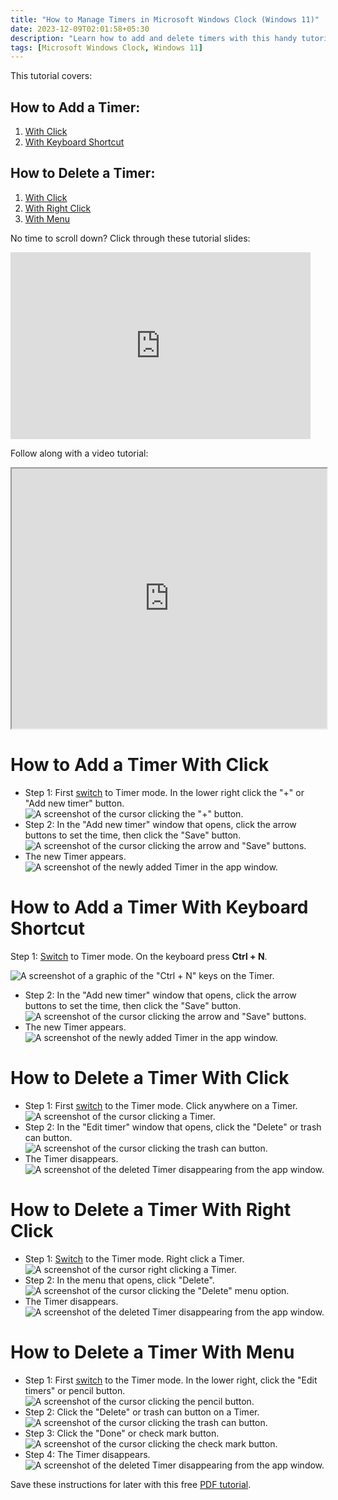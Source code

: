 ```yaml
---
title: "How to Manage Timers in Microsoft Windows Clock (Windows 11)"
date: 2023-12-09T02:01:58+05:30
description: "Learn how to add and delete timers with this handy tutorial."
tags: [Microsoft Windows Clock, Windows 11]
---
```

This tutorial covers:

## How to Add a Timer:
1. [With Click](#1)
2. [With Keyboard Shortcut](#2)

## How to Delete a Timer:
1. [With Click](#3)
2. [With Right Click](#4)
3. [With Menu](#5)

<p>No time to scroll down? Click through these tutorial slides:</p>
<iframe src="https://docs.google.com/presentation/d/15QVYnTtF9oPn1fe9VcTNxdyETFfuxiiCh-k7QRepsJg/embed?start=false&loop=false&delayms=3000" frameborder="0" width="480" height="299" allowfullscreen="true" mozallowfullscreen="true" webkitallowfullscreen="true"></iframe>

<br />

Follow along with a video tutorial:
<iframe class="BLOG_video_class" allowfullscreen="" youtube-src-id="yDSEnORXzVA" width="100%" height="416" src="https://www.youtube.com/embed/yDSEnORXzVA"></iframe>

<br />

<h1 id="1">How to Add a Timer With Click</h1>

* Step 1: First [switch](https://qhtutorials.github.io/posts/how-to-edit-windows-clock-settings/) to Timer mode. In the lower right click the "+" or "Add new timer" button. <div class="stepimage">![A screenshot of the cursor clicking the "+" button.](blogclickplus.png "Click '+' ")</div>
* Step 2: In the "Add new timer" window that opens, click the arrow buttons to set the time, then click the "Save" button. <div class="stepimage">![A screenshot of the cursor clicking the arrow and "Save" buttons.](blogclickplus2.png "Click the arrows and click 'Save' ")</div>
* The new Timer appears. <div class="stepimage">![A screenshot of the newly added Timer in the app window.](blogclickplus3.png "The newly added Timer")</div>

<h1 id="2">How to Add a Timer With Keyboard Shortcut</h1>

Step 1: [Switch](https://qhtutorials.github.io/posts/how-to-edit-windows-clock-settings/) to Timer mode. On the keyboard press **Ctrl + N**. <div class="stepimage">![A screenshot of a graphic of the "Ctrl + N" keys on the Timer.](blogctrln1.png "Click 'Ctrl + N' ")</div>
* Step 2: In the "Add new timer" window that opens, click the arrow buttons to set the time, then click the "Save" button. <div class="stepimage">![A screenshot of the cursor clicking the arrow and "Save" buttons.](blogctrln2.png "Click the arrows and click 'Save' ")</div>
* The new Timer appears. <div class="stepimage">![A screenshot of the newly added Timer in the app window.](blogctrln3.png "The newly added Timer")</div>

<h1 id="3">How to Delete a Timer With Click</h1>

* Step 1: First [switch](https://qhtutorials.github.io/posts/how-to-edit-windows-clock-settings/) to the Timer mode. Click anywhere on a Timer. <div class="stepimage">![A screenshot of the cursor clicking a Timer.](blogclickdelete1.png "Click a Timer")</div>
* Step 2: In the "Edit timer" window that opens, click the "Delete" or trash can button. <div class="stepimage">![A screenshot of the cursor clicking the trash can button.](blogclickdelete2.png "Click the trash can button")</div>
* The Timer disappears. <div class="stepimage">![A screenshot of the deleted Timer disappearing from the app window.](blogclickdelete3.png "The Timer disappears")</div>

<h1 id="4">How to Delete a Timer With Right Click</h1>

* Step 1: [Switch](https://qhtutorials.github.io/posts/how-to-edit-windows-clock-settings/) to the Timer mode. Right click a Timer. <div class="stepimage">![A screenshot of the cursor right clicking a Timer.](blogrightclickdelete1.png "Right click a Timer")</div>
* Step 2: In the menu that opens, click "Delete". <div class="stepimage">![A screenshot of the cursor clicking the "Delete" menu option.](blogrightclickdelete2.png "Click 'Delete' ")</div>
* The Timer disappears. <div class="stepimage">![A screenshot of the deleted Timer disappearing from the app window.](blogrightclickdelete3.png "The Timer disappears")</div>

<h1 id="5">How to Delete a Timer With Menu</h1>

* Step 1: First [switch](https://qhtutorials.github.io/posts/how-to-edit-windows-clock-settings/) to the Timer mode. In the lower right, click the "Edit timers" or pencil button. <div class="stepimage">![A screenshot of the cursor clicking the pencil button.](blogclickpencil.png "Click 'Delete' ")</div>
* Step 2: Click the "Delete" or trash can button on a Timer. <div class="stepimage">![A screenshot of the cursor clicking the trash can button.](blogclickpencildelete1.png "Click the trash can button")</div>
* Step 3: Click the "Done" or check mark button. <div class="stepimage">![A screenshot of the cursor clicking the check mark button.](blogclickpencildelete2.png "Click the check mark button")</div>
* Step 4: The Timer disappears. <div class="stepimage">![A screenshot of the deleted Timer disappearing from the app window.](blogclickpencildelete3.png "The Timer disappears")</div>

Save these instructions for later with this free [PDF tutorial](https://drive.google.com/file/d/1dGM33njYJXa_R9XQKMXciHAXVAYHA9ca/view?usp=sharing).

<br />










